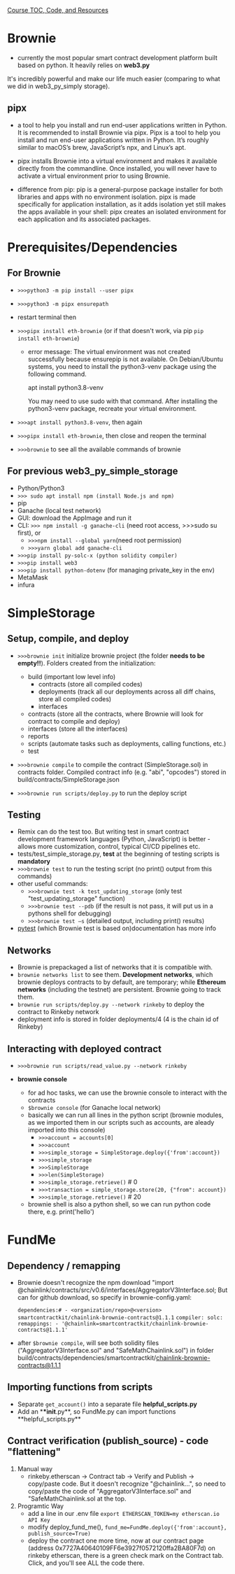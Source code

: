 [Course TOC, Code, and Resources](https://github.com/smartcontractkit/full-blockchain-solidity-course-py/blob/main/README.md)

# Brownie

- currently the most popular smart contract development platform built based on python. It heavily relies on **web3.py**

It's incredibly powerful and make our life much easier (comparing to what we did in web3_py_simply storage).

## pipx

- a tool to help you install and run end-user applications written in Python. It is recommended to install Brownie via pipx. Pipx is a tool to help you install and run end-user applications written in Python. It’s roughly similar to macOS’s brew, JavaScript’s npx, and Linux’s apt.

- pipx installs Brownie into a virtual environment and makes it available directly from the commandline. Once installed, you will never have to activate a virtual environment prior to using Brownie.

- difference from pip: pip is a general-purpose package installer for both libraries and apps with no environment isolation. pipx is made specifically for application installation, as it adds isolation yet still makes the apps available in your shell: pipx creates an isolated environment for each application and its associated packages.

# Prerequisites/Dependencies

## For Brownie

- `>>>python3 -m pip install --user pipx`
- `>>>python3 -m pipx ensurepath`
- restart terminal then
- `>>>pipx install eth-brownie` (or if that doesn't work, via pip `pip install eth-brownie`)

  - error message:
    The virtual environment was not created successfully because ensurepip is not available. On Debian/Ubuntu systems, you need to install the python3-venv package using the following command.

    apt install python3.8-venv

    You may need to use sudo with that command. After installing the python3-venv package, recreate your virtual environment.

- `>>>apt install python3.8-venv`, then again
- `>>>pipx install eth-brownie`, then close and reopen the terminal
- `>>>brownie` to see all the available commands of brownie

## For previous web3_py_simple_storage

- Python/Python3
- `>>> sudo apt install npm (install Node.js and npm)`
- pip
- Ganache (local test network)
- GUI: download the AppImage and run it
- CLI: `>>> npm install -g ganache-cli` (need root access, >>>sudo su first), or
  - `>>>npm install --global yarn`(need root permission)
  - `>>>yarn global add ganache-cli`
- `>>>pip install py-solc-x (python solidity compiler)`
- `>>>pip install web3`
- `>>>pip install python-dotenv` (for managing private_key in the env)
- MetaMask
- infura

# SimpleStorage

## Setup, compile, and deploy

- `>>>brownie init` initialize brownie project (the folder **needs to be empty!!**). Folders created from the initialization:

  - build (important low level info)
    - contracts (store all compiled codes)
    - deployments (track all our deployments across all diff chains, store all compiled codes)
    - interfaces
  - contracts (store all the contracts, where Brownie will look for contract to compile and deploy)
  - interfaces (store all the interfaces)
  - reports
  - scripts (automate tasks such as deployments, calling functions, etc.)
  - test

- `>>>brownie compile` to compile the contract (SimpleStorage.sol) in contracts folder. Compiled contract info (e.g. "abi", "opcodes") stored in build/contracts/SimpleStorage.json
- `>>>brownie run scripts/deploy.py` to run the deploy script

## Testing

- Remix can do the test too. But writing test in smart contract development framework languages (Python, JavaScript) is better - allows more customization, control, typical CI/CD pipelines etc.
- tests/test_simple_storage.py, **test** at the beginning of testing scripts is **mandatory**
- `>>>brownie test` to run the testing script (no print() output from this commands)
- other useful commands:
  - `>>>brownie test -k test_updating_storage` (only test "test_updating_storage" function)
  - `>>>brownie test --pdb` (if the result is not pass, it will put us in a pythons shell for debugging)
  - `>>>brownie test –s` (detailed output, including print() results)
- [pytest](https://docs.pytest.org/en/6.2.x/contents.html) (which Brownie test is based on)documentation has more info

## Networks

- Brownie is prepackaged a list of networks that it is compatible with.
- `brownie networks list` to see them. **Development networks**, which brownie deploys contracts to by default, are temporary; while **Ethereum networks** (including the testnet) are persistent. Brownie going to track them.
- `brownie run scripts/deploy.py --network rinkeby` to deploy the contract to Rinkeby network
- deployment info is stored in folder deployments/4 (4 is the chain id of Rinkeby)

## Interacting with deployed contract

- `>>>brownie run scripts/read_value.py --network rinkeby`

- **brownie console**
  - for ad hoc tasks, we can use the brownie console to interact with the contracts
  - `$brownie console` (for Ganache local network)
  - basically we can run all lines in the python script (brownie modules, as we imported them in our scripts such as accounts, are aleady imported into this console)
    - `>>>account = accounts[0]`
    - `>>>account`
    - `>>>simple_storage = SimpleStorage.deploy({'from':account}) `
    - `>>>simple_storage`
    - `>>>SimpleStorage`
    - `>>>len(SimpleStorage)`
    - `>>>simple_storage.retrieve()` # 0
    - `>>>transaction = simple_storage.store(20, {"from": account})`
    - `>>>simple_storage.retrieve()` # 20
  - brownie shell is also a python shell, so we can run python code there, e.g. print('hello')

# FundMe

## Dependency / remapping

- Brownie doesn't recognize the npm download "import @chainlink/contracts/src/v0.6/interfaces/AggregatorV3Interface.sol; But can for github download, so specify in brownie-config.yaml:

  `dependencies:# - <organization/repo>@<version> smartcontractkit/chainlink-brownie-contracts@1.1.1`
  `compiler: solc: remappings: - '@chainlink=smartcontractkit/chainlink-brownie-contracts@1.1.1'`

- after `$brownie compile`, will see both solidity files ("AggregatorV3Interface.sol" and "SafeMathChainlink.sol") in folder build/contracts/dependencies/smartcontractkit/chainlink-brownie-contracts@1.1.1

## Importing functions from scripts

- Separate `get_account()` into a separate file **helpful_scripts.py**
- Add an \***\*init**.py**, so FundMe.py can import functions **helpful_scripts.py\*\*

## Contract verification (publish_source) - code **"flattening"**

1. Manual way
   - rinkeby.etherscan -> Contract tab -> Verify and Publish -> copy/paste code. But it doesn't recognize "@chainlink...", so need to copy/paste the code of "AggregatorV3Interface.sol" and "SafeMathChainlink.sol at the top.
2. Programtic Way
   - add a line in our .env file `export ETHERSCAN_TOKEN=my etherscan.io API Key`
   - modify deploy_fund_me(), `fund_me=FundMe.deploy({'from':account}, publish_source=True)`
   - deploy the contract one more time, now at our contract page (address 0x7727A40640109FF6e3927f0572120ffa2BA80F7d) on rinkeby etherscan, there is a green check mark on the Contract tab. Click, and you'll see ALL the code there.
